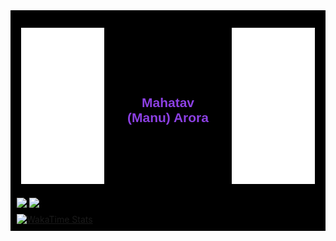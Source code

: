 <div style="background-color: black; padding: 10px;">

  <!-- Header with Image and Name -->
<style>
table { 
    border-collapse: collapse; 
}
table, th, td { 
    border: none; 
}
</style>
| <div id="element1" style="display:inline-block; margin-right: 10px;"> <img src="./images/ma.png" width="250" height="250" alt="Ma Picture"/> </div> | <div id="element2" style="display:inline-block;"> <h2 style="color: #8c40e3; font-family: sans-serif;">Mahatav (Manu) Arora</h4> </div> | <div id="element1" style="display:inline-block; margin-left: 10px;"> <img src="./images/ma.png" width="250" height="250" alt="Ma Picture"/> </div> |
|---|---|---|

  <!-- Stats and Top Languages Section -->

<a href="https://github.com/anuraghazra/github-readme-stats">
  <img height=200 align="center" src="https://github-readme-stats.vercel.app/api?username=Mahatav&theme=midnight-purple&show_icons=true&show=reviews,discussions_started,discussions_answered,prs_merged,prs_merged_percentage" />
</a>
<a href="https://github.com/anuraghazra/convoychat">
  <img height=200 align="center" src="https://github-readme-stats.vercel.app/api/top-langs/?username=Mahatav&hide_progress=true&theme=midnight-purple&card_width=320" />
</a>

  <!-- WakaTime Stats -->
  <div style="margin-top: 10px;">
      <a href="https://github.com/Mahatav/github-readme-stats">
          <img src="https://github-readme-stats.vercel.app/api/wakatime?username=Mahatav&theme=midnight-purple" alt="WakaTime Stats"/>
      </a>
  </div>

</div>

